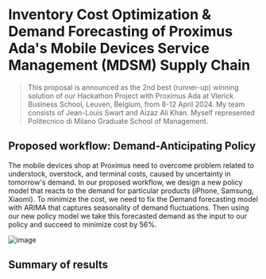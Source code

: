 # Inventory Cost Optimization & Demand Forecasting of Proximus Ada's Mobile Devices Service Management (MDSM) Supply Chain

> This proposal is announced as the 2nd best (runner-up) winning solution of our Hackathon Project with Proximus Ada at Vlerick Business School, Leuven, Belgium, from 8-12 April 2024. My team consists of Jean-Louis Swart and Aizaz Ali Khan. Myself represented Politecnico di Milano Graduate School of Management.

## Proposed workflow: Demand-Anticipating Policy

The mobile devices shop at Proximus need to overcome problem related to understock, overstock, and terminal costs, caused by uncertainty in tomorrow's demand. In our proposed workflow, we design a new policy model that reacts to the demand for particular products (iPhone, Samsung, Xiaomi). To minimize the cost, we need to fix the Demand forecasting model with ARIMA that captures seasonality of demand fluctuations. Then using our new policy model we take this forecasted demand as the input to our policy and succeed to minimize cost by 56%. 

![image](https://github.com/yohanesnuwara/Proximus-SupplyChain-Optimization/assets/51282928/a5884dc1-7c4d-402d-8454-47c8f8776d98)

## Summary of results

